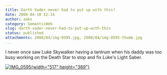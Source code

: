 ```yaml
---
title: Darth Vader never had to put up with this!
date: 2008-04-10 12:14
author: aabs
category: SemanticWeb
slug: darth-vader-never-had-to-put-up-with-this
status: published
attachments: 2008/04/img-0595.jpg, 2008/04/img-0595-thumb.jpg
...
```


I never once saw Luke Skywalker having a tantrum when his daddy was too busy working on the Death Star to stop and fix Luke's Light Saber.

[![IMG\_0595]({static}2008/04/img-0595-thumb.jpg){width="517" height="389"}]({static}2008/04/img-0595.jpg)
